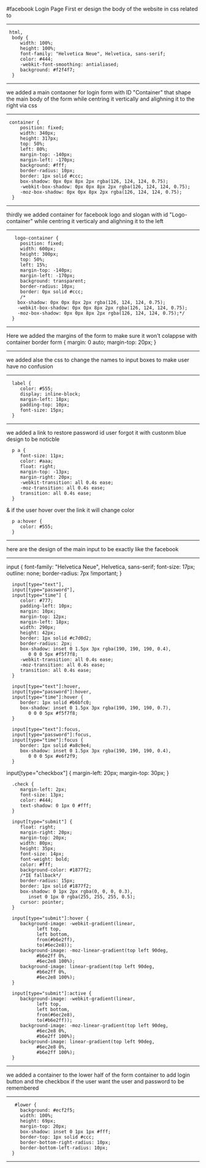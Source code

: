 #facebook Login Page
First er design the body of the website in css related to <body>
  __________________________________________________________________
     html,
      body {
         width: 100%;
         height: 100%;
         font-family: "Helvetica Neue", Helvetica, sans-serif;
         color: #444;
         -webkit-font-smoothing: antialiased;
         background: #f2f4f7;
      }
  __________________________________________________________________
  
  we added a main contaoner for login form with ID "Container" that shape the main body of the form while centring it vertically and alighning it to the right via css
  __________________________________________________________________
     container {
         position: fixed;
         width: 340px;
         height: 317px;
         top: 50%;
         left: 80%;
         margin-top: -140px;
         margin-left: -170px;
         background: #fff;
         border-radius: 10px;
         border: 1px solid #ccc;
         box-shadow: 0px 0px 8px 2px rgba(126, 124, 124, 0.75);
         -webkit-box-shadow: 0px 0px 8px 2px rgba(126, 124, 124, 0.75);
         -moz-box-shadow: 0px 0px 8px 2px rgba(126, 124, 124, 0.75);
      }
  ___________________________________________________________________
  
  thirdly we added container for facebook logo and slogan  with id "Logo-container" while centring it verticaly and alighning it to the left
  __________________________________________________________________
       logo-container {
         position: fixed;
         width: 600px;
         height: 300px;
         top: 50%;
         left: 15%;
         margin-top: -140px;
         margin-left: -170px;
         background: transparent;
         border-radius: 10px;
         border: 0px solid #ccc;
         /*
        box-shadow: 0px 0px 8px 2px rgba(126, 124, 124, 0.75);
        -webkit-box-shadow: 0px 0px 8px 2px rgba(126, 124, 124, 0.75);
        -moz-box-shadow: 0px 0px 8px 2px rgba(126, 124, 124, 0.75);*/
      }
  __________________________________________________________________
  Here we added the margins of the form to make sure it won't colappse with container border
      form {
         margin: 0 auto;
         margin-top: 20px;
      }
  _____________________________________
  
  we added alse the css to change the names to input boxes to make user have no confusion
_____________________________________
      label {
         color: #555;
         display: inline-block;
         margin-left: 18px;
         padding-top: 10px;
         font-size: 15px;
      }
  ___________________________________
  
  we added a link to restore password id user forgot it with custonm blue design to be noticble

      p a {
         font-size: 11px;
         color: #aaa;
         float: right;
         margin-top: -13px;
         margin-right: 20px;
         -webkit-transition: all 0.4s ease;
         -moz-transition: all 0.4s ease;
         transition: all 0.4s ease;
      }
  & if the user hover over the link it will change color

      p a:hover {
         color: #555;
      }
  __________________________________________________________________
  
  
  here are the design of the main input to be exactly like the facebook
  _______________________________________________________________
  input {
         font-family: "Helvetica Neue", Helvetica, sans-serif;
         font-size: 17px;
         outline: none;
         border-radius: 7px !important;
      }

      input[type="text"],
      input[type="password"],
      input[type="time"] {
         color: #777;
         padding-left: 10px;
         margin: 10px;
         margin-top: 12px;
         margin-left: 18px;
         width: 290px;
         height: 42px;
         border: 1px solid #c7d0d2;
         border-radius: 2px;
         box-shadow: inset 0 1.5px 3px rgba(190, 190, 190, 0.4),
            0 0 0 5px #f5f7f8;
         -webkit-transition: all 0.4s ease;
         -moz-transition: all 0.4s ease;
         transition: all 0.4s ease;
      }

      input[type="text"]:hover,
      input[type="password"]:hover,
      input[type="time"]:hover {
         border: 1px solid #b6bfc0;
         box-shadow: inset 0 1.5px 3px rgba(190, 190, 190, 0.7),
            0 0 0 5px #f5f7f8;
      }

      input[type="text"]:focus,
      input[type="password"]:focus,
      input[type="time"]:focus {
         border: 1px solid #a8c9e4;
         box-shadow: inset 0 1.5px 3px rgba(190, 190, 190, 0.4),
            0 0 0 5px #e6f2f9;
      }
  input[type="checkbox"] {
         margin-left: 20px;
         margin-top: 30px;
      }

      .check {
         margin-left: 2px;
         font-size: 13px;
         color: #444;
         text-shadow: 0 1px 0 #fff;
      }

      input[type="submit"] {
         float: right;
         margin-right: 20px;
         margin-top: 20px;
         width: 80px;
         height: 35px;
         font-size: 14px;
         font-weight: bold;
         color: #fff;
         background-color: #1877f2;
         /*IE fallback*/
         border-radius: 15px;
         border: 1px solid #1877f2;
         box-shadow: 0 1px 2px rgba(0, 0, 0, 0.3),
            inset 0 1px 0 rgba(255, 255, 255, 0.5);
         cursor: pointer;
      }

      input[type="submit"]:hover {
         background-image: -webkit-gradient(linear,
               left top,
               left bottom,
               from(#b6e2ff),
               to(#6ec2e8));
         background-image: -moz-linear-gradient(top left 90deg,
               #b6e2ff 0%,
               #6ec2e8 100%);
         background-image: linear-gradient(top left 90deg,
               #b6e2ff 0%,
               #6ec2e8 100%);
      }

      input[type="submit"]:active {
         background-image: -webkit-gradient(linear,
               left top,
               left bottom,
               from(#6ec2e8),
               to(#b6e2ff));
         background-image: -moz-linear-gradient(top left 90deg,
               #6ec2e8 0%,
               #b6e2ff 100%);
         background-image: linear-gradient(top left 90deg,
               #6ec2e8 0%,
               #b6e2ff 100%);
      }
 ___________________________________________________________________
  
  we added a container to the lower half of the form container to add login button and the checkbox if the user want the user and password to be remembered
  ____________________________________________
       #lower {
         background: #ecf2f5;
         width: 100%;
         height: 69px;
         margin-top: 20px;
         box-shadow: inset 0 1px 1px #fff;
         border-top: 1px solid #ccc;
         border-bottom-right-radius: 10px;
         border-bottom-left-radius: 10px;
      }
  ________________________________________________

  
